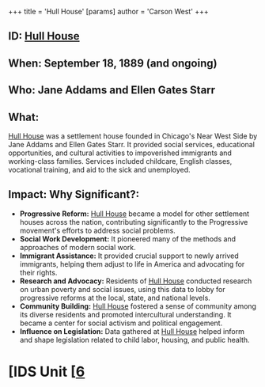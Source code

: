 +++
 title = 'Hull House'
[params]
	author = 'Carson West'
+++
## ID: [Hull House](./../hull-house/)

## When: September 18, 1889 (and ongoing)

## Who: Jane Addams and Ellen Gates Starr

## What:

[Hull House](./../hull-house/) was a settlement house founded in Chicago's Near West Side by Jane Addams and Ellen Gates Starr.  It provided social services, educational opportunities, and cultural activities to impoverished immigrants and working-class families.  Services included childcare, English classes, vocational training, and aid to the sick and unemployed.

## Impact: Why Significant?:
* **Progressive Reform:** [Hull House](./../hull-house/) became a model for other settlement houses across the nation, contributing significantly to the Progressive movement's efforts to address social problems.
* **Social Work Development:** It pioneered many of the methods and approaches of modern social work.
* **Immigrant Assistance:** It provided crucial support to newly arrived immigrants, helping them adjust to life in America and advocating for their rights.
* **Research and Advocacy:** Residents of [Hull House](./../hull-house/) conducted research on urban poverty and social issues, using this data to lobby for progressive reforms at the local, state, and national levels.
* **Community Building:** [Hull House](./../hull-house/) fostered a sense of community among its diverse residents and promoted intercultural understanding.  It became a center for social activism and political engagement.
* **Influence on Legislation:** Data gathered at [Hull House](./../hull-house/) helped inform and shape legislation related to child labor, housing, and public health.

# [IDS Unit [[6](./../ids-unit-[[6/)